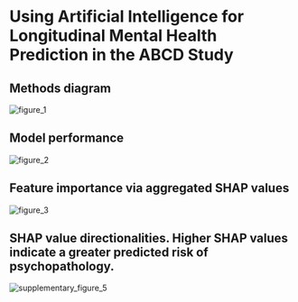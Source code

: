 # Using Artificial Intelligence for Longitudinal Mental Health Prediction in the ABCD Study

## Methods diagram

![figure_1](https://github.com/user-attachments/assets/d404b58d-39a3-4ef9-b621-44c7ac049bc4)


## Model performance

![figure_2](https://github.com/user-attachments/assets/877ee549-70b5-4380-91ee-7df0926ed69d)


## Feature importance via aggregated SHAP values

![figure_3](https://github.com/user-attachments/assets/60a11863-b0ce-4099-93e9-31db42549481)


## SHAP value directionalities. Higher SHAP values indicate a greater predicted risk of psychopathology.

![supplementary_figure_5](https://github.com/user-attachments/assets/82bc84cb-80f1-4fec-b919-aea35510d3ed)

